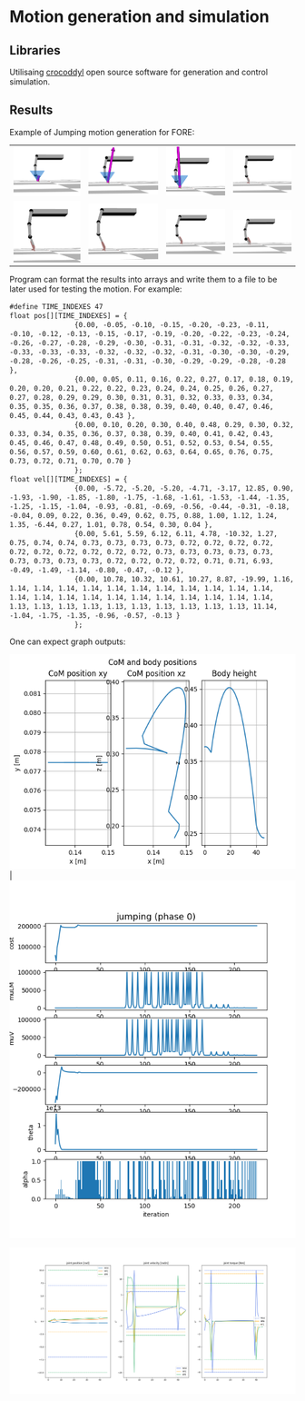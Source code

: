 # Motion generation and simulation 

## Libraries
Utilisaing [crocoddyl](https://github.com/loco-3d/crocoddyl) open source software for generation and control simulation. 

## Results

Example of Jumping motion generation for FORE:

|  |   |  |   |
:-------------------------:|:-------------------------:|:-------------------------:|:-------------------------:
![](docs/images/jump_sim/1.png)  |  ![](docs/images/jump_sim/2.png) | ![](docs/images/jump_sim/3.png) |  ![](docs/images/jump_sim/4.png)
![](docs/images/jump_sim/5a.png)  |  ![](docs/images/jump_sim/6.png) |  ![](docs/images/jump_sim/7.png) |  ![](docs/images/jump_sim/9.png)


Program can format the results into arrays and write them to a file to be later used for testing the motion. For example: 
```
#define TIME_INDEXES 47
float pos[][TIME_INDEXES] = {
				{0.00, -0.05, -0.10, -0.15, -0.20, -0.23, -0.11, -0.10, -0.12, -0.13, -0.15, -0.17, -0.19, -0.20, -0.22, -0.23, -0.24, -0.26, -0.27, -0.28, -0.29, -0.30, -0.31, -0.31, -0.32, -0.32, -0.33, -0.33, -0.33, -0.33, -0.32, -0.32, -0.32, -0.31, -0.30, -0.30, -0.29, -0.28, -0.26, -0.25, -0.31, -0.31, -0.30, -0.29, -0.29, -0.28, -0.28 },
				{0.00, 0.05, 0.11, 0.16, 0.22, 0.27, 0.17, 0.18, 0.19, 0.20, 0.20, 0.21, 0.22, 0.22, 0.23, 0.24, 0.24, 0.25, 0.26, 0.27, 0.27, 0.28, 0.29, 0.29, 0.30, 0.31, 0.31, 0.32, 0.33, 0.33, 0.34, 0.35, 0.35, 0.36, 0.37, 0.38, 0.38, 0.39, 0.40, 0.40, 0.47, 0.46, 0.45, 0.44, 0.43, 0.43, 0.43 },
				{0.00, 0.10, 0.20, 0.30, 0.40, 0.48, 0.29, 0.30, 0.32, 0.33, 0.34, 0.35, 0.36, 0.37, 0.38, 0.39, 0.40, 0.41, 0.42, 0.43, 0.45, 0.46, 0.47, 0.48, 0.49, 0.50, 0.51, 0.52, 0.53, 0.54, 0.55, 0.56, 0.57, 0.59, 0.60, 0.61, 0.62, 0.63, 0.64, 0.65, 0.76, 0.75, 0.73, 0.72, 0.71, 0.70, 0.70 }
				};
float vel[][TIME_INDEXES] = {
				{0.00, -5.72, -5.20, -5.20, -4.71, -3.17, 12.85, 0.90, -1.93, -1.90, -1.85, -1.80, -1.75, -1.68, -1.61, -1.53, -1.44, -1.35, -1.25, -1.15, -1.04, -0.93, -0.81, -0.69, -0.56, -0.44, -0.31, -0.18, -0.04, 0.09, 0.22, 0.36, 0.49, 0.62, 0.75, 0.88, 1.00, 1.12, 1.24, 1.35, -6.44, 0.27, 1.01, 0.78, 0.54, 0.30, 0.04 },
				{0.00, 5.61, 5.59, 6.12, 6.11, 4.78, -10.32, 1.27, 0.75, 0.74, 0.74, 0.73, 0.73, 0.73, 0.73, 0.72, 0.72, 0.72, 0.72, 0.72, 0.72, 0.72, 0.72, 0.72, 0.72, 0.73, 0.73, 0.73, 0.73, 0.73, 0.73, 0.73, 0.73, 0.73, 0.72, 0.72, 0.72, 0.72, 0.71, 0.71, 6.93, -0.49, -1.49, -1.14, -0.80, -0.47, -0.12 },
				{0.00, 10.78, 10.32, 10.61, 10.27, 8.87, -19.99, 1.16, 1.14, 1.14, 1.14, 1.14, 1.14, 1.14, 1.14, 1.14, 1.14, 1.14, 1.14, 1.14, 1.14, 1.14, 1.14, 1.14, 1.14, 1.14, 1.14, 1.14, 1.14, 1.14, 1.13, 1.13, 1.13, 1.13, 1.13, 1.13, 1.13, 1.13, 1.13, 1.13, 11.14, -1.04, -1.75, -1.35, -0.96, -0.57, -0.13 }
				};
```

One can expect graph outputs: 
<!-- |  |   |
:-------------------------:|:-------------------------: -->
![](docs/images/sim_graphs/Simulation_com_height.png)   |  ![](docs/images/sim_graphs/Simulation_convergence.png)   

![](docs/images/sim_graphs/Simulation_pos_speed_torque.png)     